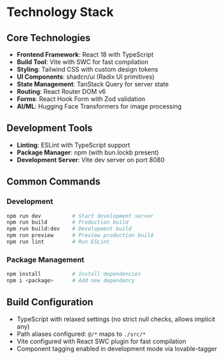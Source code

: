 # Technology Stack

## Core Technologies
- **Frontend Framework**: React 18 with TypeScript
- **Build Tool**: Vite with SWC for fast compilation
- **Styling**: Tailwind CSS with custom design tokens
- **UI Components**: shadcn/ui (Radix UI primitives)
- **State Management**: TanStack Query for server state
- **Routing**: React Router DOM v6
- **Forms**: React Hook Form with Zod validation
- **AI/ML**: Hugging Face Transformers for image processing

## Development Tools
- **Linting**: ESLint with TypeScript support
- **Package Manager**: npm (with bun.lockb present)
- **Development Server**: Vite dev server on port 8080

## Common Commands

### Development
```bash
npm run dev          # Start development server
npm run build        # Production build
npm run build:dev    # Development build
npm run preview      # Preview production build
npm run lint         # Run ESLint
```

### Package Management
```bash
npm install          # Install dependencies
npm i <package>      # Add new dependency
```

## Build Configuration
- TypeScript with relaxed settings (no strict null checks, allows implicit any)
- Path aliases configured: `@/*` maps to `./src/*`
- Vite configured with React SWC plugin for fast compilation
- Component tagging enabled in development mode via lovable-tagger